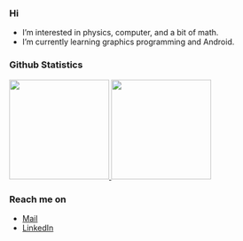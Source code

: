 ### Hi
- I’m interested in physics, computer, and a bit of math.
- I’m currently learning graphics programming and Android.

### Github Statistics
<p align="left">
<a href="https://github.com/mrizaln">
  <img height="180em" src="https://github-readme-stats-eight-theta.vercel.app/api?username=mrizaln&show_icons=true&theme=algolia&include_all_commits=true&count_private=true"/>
  <img height="180em" src="https://github-readme-stats-eight-theta.vercel.app/api/top-langs/?username=mrizaln&layout=compact&langs_count=8&theme=algolia&hide=markdown"/>
</a>
</p>

### Reach me on
- [Mail](mailto:mrizaln2000@gmail.com)
- [LinkedIn](https://www.linkedin.com/in/muhammad-rizal-nurromdhoni/)

<!---
mrizaln/mrizaln is a ✨ special ✨ repository because its `README.md` (this file) appears on your GitHub profile.
You can click the Preview link to take a look at your changes.
--->
